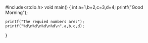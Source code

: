 

#include<stdio.h>
 void main()
 {
   int a=1,b=2,c=3,d=4;
    printf("Good Morning");
    
    printf("The requied numbers are:");
    printf("%d\n%d\n%d\n%d\n",a,b,c,d);
 }
